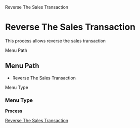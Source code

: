 
Reverse The Sales Transaction
# Reverse The Sales Transaction


This process allows reverse the sales transaction

Menu Path
## Menu Path



- Reverse The Sales Transaction

Menu Type
### Menu Type

**Process**


[Reverse The Sales Transaction](functional-guide/process/process-c_pos-reversethesalestransaction.md)